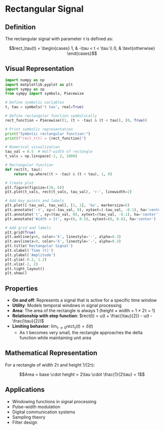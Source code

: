 # Rectangular Signal

## Definition

The rectangular signal with parameter $\tau$ is defined as:

$$rect_\tau(t) = \begin{cases}
1, & -\tau < t < \tau \\
0, & \text{otherwise}
\end{cases}$$

## Visual Representation

```python
import numpy as np
import matplotlib.pyplot as plt
import sympy as sp
from sympy import symbols, Piecewise

# Define symbolic variables
t, tau = symbols('t tau', real=True)

# Define rectangular function symbolically
rect_function = Piecewise((1, (t > -tau) & (t < tau)), (0, True))

# Print symbolic representation
print("Symbolic rectangular function:")
print(f"rect_τ(t) = {rect_function}")

# Numerical visualization
tau_val = 0.5  # Half-width of rectangle
t_vals = np.linspace(-2, 2, 1000)

# Rectangular function
def rect(t, tau):
    return np.where((t > -tau) & (t < tau), 1, 0)

# Create plot
plt.figure(figsize=(10, 6))
plt.plot(t_vals, rect(t_vals, tau_val), 'r-', linewidth=2)

# Add key points and labels
plt.plot([-tau_val, tau_val], [1, 1], 'ko', markersize=5)
plt.annotate('-τ', xy=(-tau_val, 0), xytext=(-tau_val, -0.1), ha='center')
plt.annotate('τ', xy=(tau_val, 0), xytext=(tau_val, -0.1), ha='center')
plt.annotate('Width = 2τ', xy=(0, 0.5), xytext=(0, 0.6), ha='center')

# Add grid and labels
plt.grid(True)
plt.axhline(y=0, color='k', linestyle='-', alpha=0.3)
plt.axvline(x=0, color='k', linestyle='-', alpha=0.3)
plt.title('Rectangular Signal')
plt.xlabel('Time (t)')
plt.ylabel('Amplitude')
plt.ylim(-0.2, 1.2)
plt.xlim(-2, 2)
plt.tight_layout()
plt.show()

```

## Properties

- **On and off**: Represents a signal that is active for a specific time window
- **Utility**: Models temporal windows in signal processing
- **Area**: The area of the rectangle is always 1 (height × width = 1 × 2τ = 1)
- **Relationship with step function**: $rect(t) = u(t + \frac{\tau}{2}) - u(t - \frac{\tau}{2})$
- **Limiting behavior**: $\lim_{\tau \to 0} rect_\tau(t) = \delta(t)$
  - As τ becomes very small, the rectangle approaches the delta function while maintaining unit area

## Mathematical Representation

For a rectangle of width 2τ and height 1/(2τ):

$$Area = base \cdot height = 2\tau \cdot \frac{1}{2\tau} = 1$$

## Applications

- Windowing functions in signal processing
- Pulse-width modulation
- Digital communication systems
- Sampling theory
- Filter design
